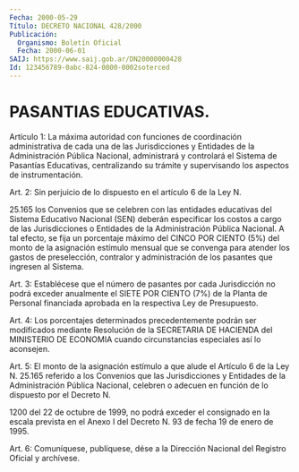 ```yaml
---
Fecha: 2000-05-29
Título: DECRETO NACIONAL 428/2000
Publicación:
  Organismo: Boletín Oficial
  Fecha: 2000-06-01
SAIJ: https://www.saij.gob.ar/DN20000000428
Id: 123456789-0abc-824-0000-0002soterced
---
```

# PASANTIAS EDUCATIVAS.

<a id="1"></a>
Artículo 1: La máxima  autoridad  con  funciones  de coordinación administrativa de cada una de las Jurisdicciones y Entidades  de la Administración  Pública  Nacional,  administrará  y controlará el Sistema  de  Pasantías  Educativas,  centralizando  su  trámite  y supervisando los aspectos de instrumentación.

<a id="2"></a>
Art. 2: Sin perjuicio de lo dispuesto en el artículo 6 de la Ley N.

25.165  los  Convenios que se celebren con las entidades educativas del Sistema Educativo  Nacional  (SEN)  deberán  especificar  los costos a cargo de las Jurisdicciones o Entidades de la Administración    Pública  Nacional.  A  tal  efecto,  se  fija  un porcentaje máximo del CINCO POR CIENTO (5%) del monto de la asignación estímulo mensual que se convenga para atender los gastos de preselección,  contralor  y administración de los  pasantes  que ingresen al Sistema.

<a id="3"></a>
Art. 3: Establécese que el número de pasantes por cada Jurisdicción no podrá exceder  anualmente  el SIETE POR CIENTO (7%) de la Planta de Personal financiada aprobada  en la respectiva Ley de Presupuesto.

<a id="4"></a>
Art. 4: Los porcentajes determinados precedentemente  podrán  ser modificados  mediante  Resolución de la SECRETARIA DE HACIENDA del MINISTERIO DE ECONOMIA cuando  circunstancias  especiales  así  lo aconsejen.

<a id="5"></a>
Art. 5: El monto de la asignación estímulo a que alude el Artículo 6 de la Ley N. 25.165 referido a los Convenios que las Jurisdicciones  y Entidades de la Administración Pública Nacional, celebren o adecuen  en función  de  lo dispuesto por el Decreto N.

1200 del 22 de octubre de 1999, no podrá  exceder  el consignado en la escala prevista en el Anexo I del Decreto N. 93 de  fecha 19 de enero de 1995.

<a id="6"></a>
Art. 6: Comuníquese, publíquese, dése a la Dirección Nacional  del Registro Oficial y archívese.